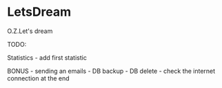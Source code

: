 # LetsDream
O.Z.Let's dream



TODO:


Statistics
    - add first statistic
    
BONUS
    - sending an emails
    - DB backup
    - DB delete
    - check the internet connection at the end
 
